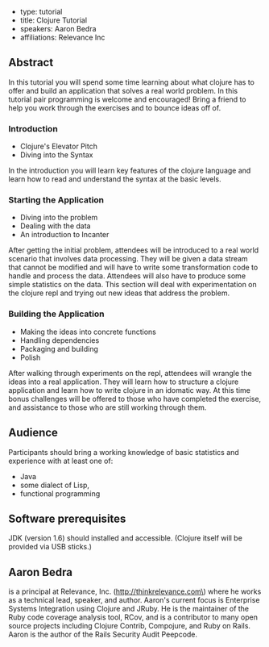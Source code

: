 - type: tutorial
- title: Clojure Tutorial
- speakers: Aaron Bedra
- affiliations: Relevance Inc


## Abstract
In this tutorial you will spend some time learning about what clojure
has to offer and build an application that solves a real world
problem. In this tutorial pair programming is welcome and encouraged!
Bring a friend to help you work through the exercises and to bounce
ideas off of.

### Introduction
- Clojure's Elevator Pitch
- Diving into the Syntax

In the introduction you will learn key features of the clojure
language and learn how to read and understand the syntax at the basic levels.

### Starting the Application
- Diving into the problem
- Dealing with the data
- An introduction to Incanter

After getting the initial problem, attendees will be introduced to a
real world scenario that involves data processing. They will be given
a data stream that cannot be modified and will have to write some
transformation code to handle and process the data. Attendees will
also have to produce some simple statistics on the data.  This
section will deal with experimentation on the clojure repl and trying
out new ideas that address the problem.

### Building the Application
- Making the ideas into concrete functions
- Handling dependencies
- Packaging and building
- Polish

After walking through experiments on the repl, attendees will wrangle
the ideas into a real application. They will learn how to structure a
clojure application and learn how to write clojure in an idomatic
way. At this time bonus challenges will be offered to those who have
completed the exercise, and assistance to those who are still working
through them.

## Audience
Participants should bring a working knowledge of basic statistics and
experience with at least one of:

- Java
- some dialect of Lisp,
- functional programming

## Software prerequisites
JDK \(version 1.6\) should installed and accessible.  \(Clojure itself
will be provided via USB sticks.\)

## Aaron Bedra
is a principal at Relevance,
Inc. \(http://thinkrelevance.com\) where he works as a technical lead,
speaker, and author. Aaron's current focus is Enterprise Systems
Integration using Clojure and JRuby. He is the maintainer of the Ruby
code coverage analysis tool, RCov, and is a contributor to many open
source projects including Clojure Contrib, Compojure, and Ruby on
Rails. Aaron is the author of the Rails Security Audit Peepcode.

